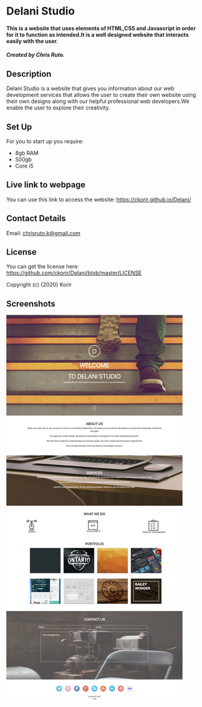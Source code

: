 # Delani Studio

#### This is a website that uses elements of HTML,CSS and Javascript in order for it to function as intended.It is a well designed website that interacts easily with the user.
##### Created by Chris Ruto.

## Description
Delani Studio is a website that gives you information about our web development services that allows the user to
create their own website using their own designs along with our helpful professional web developers.We enable the
user to explore their creativity.

## Set Up
For you to start up you require:
- 8gb RAM
- 500gb
- Core i5

## Live link to webpage
You can use this link to access the website:
https://ckorir.github.io/Delani/

## Contact Details
Email:
chrisruto.k@gmail.com

## License
You can get the license here:
https://github.com/ckorir/Delani/blob/master/LICENSE

Copyright (c) {2020} Korir

## Screenshots
![](img/studio.jpg)

